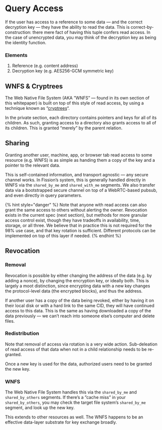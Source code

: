 # Query Access

If the user has access to a reference to some data — and the correct decryption key — they have the ability to read the data. This is correct-by-construction: there mere fact of having this tuple confers read access. In the case of unencrypted data, you may think of the decryption key as being the identity function.

### Elements

1. Reference \(e.g. content address\)
2. Decryption key \(e.g. AES256-GCM symmetric key\)

## WNFS & Cryptrees

The Web Native File System \(AKA ”WNFS” — found in its own section of this whitepaper\) is built on top of this style of read access, by using a technique known as “[cryptrees](https://raw.githubusercontent.com/ianopolous/Peergos/master/papers/wuala-cryptree.pdf)“.

In the private section, each directory contains pointers and keys for all of its children. As such, granting access to a directory also grants access to all of its children. This is granted “merely” by the parent relation.

## Sharing

Granting another user, machine, app, or browser tab read access to some resource \(e.g. WNFS\) is as simple as handing them a copy of the key and a pointer to the relevant data.

This is self-contained information, and transport agnostic — any secure channel works. In Fission’s system, this is generally handled directly in WNFS via the `shared_by_me` and `shared_with_me` segments. We also transfer data via a bootstrapped secure channel on top of a WebRTC-based pubsub, and even directly in query parameters.

{% hint style="danger" %}
Note that anyone with read access can also grant the same access to others without alerting the owner. Revocation exists in the current spec \(next section\), but methods for more granular access control exist, though they have tradeoffs in availability, time, storage, or all three. We believe that in practice this is not required for the 98% use case, and that key rotation is sufficient. Different protocols can be implemented on top of this layer if needed.
{% endhint %}

## Revocation

### Removal

Revocation is possible by either changing the address of the data \(e.g. by adding a nonce\), by changing the encryption key, or ideally both. This is largely a moot distinction, since encrypting data with a new key changes the protocol-level data \(the encrypted blocks\), and thus the address.

If another user has a copy of the data being revoked, either by having it on their local disk or with a hard link to the same CID, they will have continued access to this data. This is the same as having downloaded a copy of the data previously — we can’t reach into someone else’s computer and delete files.

### Redistribution

Note that removal of access via rotation is a very wide action. Sub-deleation of read access of that data when not in a child relationship needs to be re-granted.

Once a new key is used for the data, authorized users need to be granted the new key.

### WNFS

The Web Native File System handles this via the `shared_by_me` and `shared_by_others` segments. If there’s a ”cache miss” in your `shared_by_others`, you may check the target file system’s `shared_by_me` segment, and look up the new key.

This extends to other resources as well. The WNFS happens to be an effective data-layer substrate for key exchange broadly.

